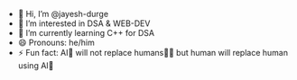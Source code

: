 - 👋 Hi, I’m @jayesh-durge
- 👀 I’m interested in DSA & WEB-DEV
- 🌱 I’m currently learning C++ for DSA
- 😄 Pronouns: he/him
- ⚡ Fun fact: AI🤖 will not replace humans🙅‍♂️ but human will replace human using AI🤖
